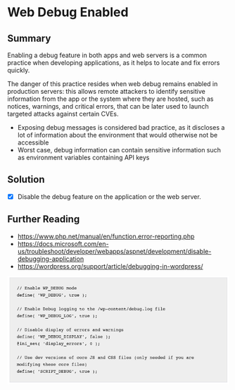 # Web Debug Enabled

## Summary

Enabling a debug feature in both apps and web servers is a common practice when developing applications, as it helps to locate and fix errors quickly. 

The danger of this practice resides when web debug remains enabled in production servers: this allows remote attackers to identify sensitive information from the app or the system where they are hosted, such as notices, warnings, and critical errors, that can be later used to launch targeted attacks against certain CVEs.

- Exposing debug messages is considered bad practice, as it discloses a lot of information about the environment that would otherwise not be accessible
- Worst case, debug information can contain sensitive information such as environment variables containing API keys

## Solution

- [x] Disable the debug feature on the application or the web server.

## Further Reading

- <https://www.php.net/manual/en/function.error-reporting.php> 
- <https://docs.microsoft.com/en-us/troubleshoot/developer/webapps/aspnet/development/disable-debugging-application>
- <https://wordpress.org/support/article/debugging-in-wordpress/>

![img](../img/webdebugenabled.jpg)